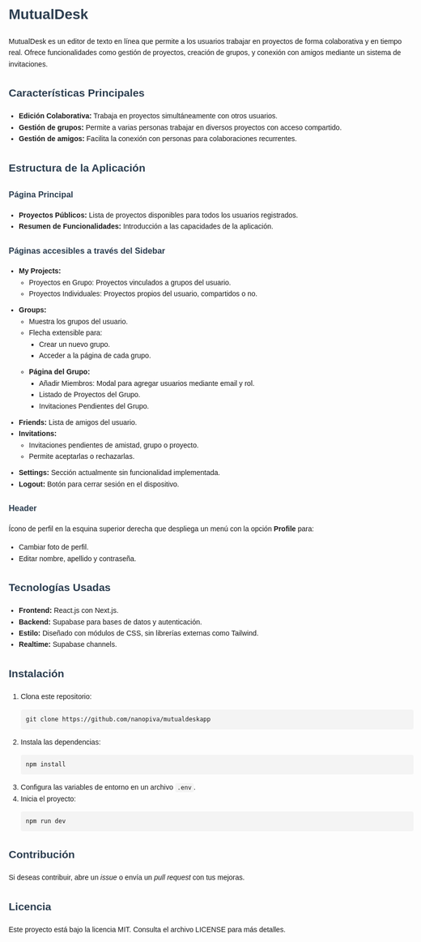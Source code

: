 <!DOCTYPE html>
<html lang="en">
<head>
  <meta charset="UTF-8">
  <meta name="viewport" content="width=device-width, initial-scale=1.0">
  <title>README - MutualDesk</title>
  <style>
    body {
      font-family: Arial, sans-serif;
      line-height: 1.6;
      margin: 20px;
      max-width: 800px;
    }
    h1, h2, h3 {
      color: #2c3e50;
    }
    ul {
      margin: 10px 0;
      padding-left: 20px;
    }
    code {
      background-color: #f4f4f4;
      padding: 2px 4px;
      border-radius: 4px;
    }
    pre {
      background: #f4f4f4;
      padding: 10px;
      border-radius: 4px;
      overflow-x: auto;
    }
    a {
      color: #3498db;
      text-decoration: none;
    }
    a:hover {
      text-decoration: underline;
    }
  </style>
</head>
<body>
  <h1>MutualDesk</h1>
  <p>
    MutualDesk es un editor de texto en línea que permite a los usuarios trabajar en proyectos de forma colaborativa y en tiempo real. 
    Ofrece funcionalidades como gestión de proyectos, creación de grupos, y conexión con amigos mediante un sistema de invitaciones.
  </p>

  <h2>Características Principales</h2>
  <ul>
    <li><strong>Edición Colaborativa:</strong> Trabaja en proyectos simultáneamente con otros usuarios.</li>
    <li><strong>Gestión de grupos:</strong> Permite a varias personas trabajar en diversos proyectos con acceso compartido.</li>
    <li><strong>Gestión de amigos:</strong> Facilita la conexión con personas para colaboraciones recurrentes.</li>
  </ul>

  <h2>Estructura de la Aplicación</h2>
  <h3>Página Principal</h3>
  <ul>
    <li><strong>Proyectos Públicos:</strong> Lista de proyectos disponibles para todos los usuarios registrados.</li>
    <li><strong>Resumen de Funcionalidades:</strong> Introducción a las capacidades de la aplicación.</li>
  </ul>

  <h3>Páginas accesibles a través del Sidebar</h3>
  <ul>
    <li><strong>My Projects:</strong>
      <ul>
        <li>Proyectos en Grupo: Proyectos vinculados a grupos del usuario.</li>
        <li>Proyectos Individuales: Proyectos propios del usuario, compartidos o no.</li>
      </ul>
    </li>
    <li><strong>Groups:</strong>
      <ul>
        <li>Muestra los grupos del usuario.</li>
        <li>Flecha extensible para:
          <ul>
            <li>Crear un nuevo grupo.</li>
            <li>Acceder a la página de cada grupo.</li>
          </ul>
        </li>
        <li><strong>Página del Grupo:</strong>
          <ul>
            <li>Añadir Miembros: Modal para agregar usuarios mediante email y rol.</li>
            <li>Listado de Proyectos del Grupo.</li>
            <li>Invitaciones Pendientes del Grupo.</li>
          </ul>
        </li>
      </ul>
    </li>
    <li><strong>Friends:</strong> Lista de amigos del usuario.</li>
    <li><strong>Invitations:</strong>
      <ul>
        <li>Invitaciones pendientes de amistad, grupo o proyecto.</li>
        <li>Permite aceptarlas o rechazarlas.</li>
      </ul>
    </li>
    <li><strong>Settings:</strong> Sección actualmente sin funcionalidad implementada.</li>
    <li><strong>Logout:</strong> Botón para cerrar sesión en el dispositivo.</li>
  </ul>

  <h3>Header</h3>
  <p>
    Ícono de perfil en la esquina superior derecha que despliega un menú con la opción <strong>Profile</strong> para:
  </p>
  <ul>
    <li>Cambiar foto de perfil.</li>
    <li>Editar nombre, apellido y contraseña.</li>
  </ul>

  <h2>Tecnologías Usadas</h2>
  <ul>
    <li><strong>Frontend:</strong> React.js con Next.js.</li>
    <li><strong>Backend:</strong> Supabase para bases de datos y autenticación.</li>
    <li><strong>Estilo:</strong> Diseñado con módulos de CSS, sin librerías externas como Tailwind.</li>
    <li><strong>Realtime:</strong> Supabase channels.</li>
  </ul>

  <h2>Instalación</h2>
  <ol>
    <li>Clona este repositorio:
      <pre><code>git clone https://github.com/nanopiva/mutualdeskapp</code></pre>
    </li>
    <li>Instala las dependencias:
      <pre><code>npm install</code></pre>
    </li>
    <li>Configura las variables de entorno en un archivo <code>.env</code>.</li>
    <li>Inicia el proyecto:
      <pre><code>npm run dev</code></pre>
    </li>
  </ol>

  <h2>Contribución</h2>
  <p>Si deseas contribuir, abre un <em>issue</em> o envía un <em>pull request</em> con tus mejoras.</p>

  <h2>Licencia</h2>
  <p>Este proyecto está bajo la licencia MIT. Consulta el archivo LICENSE para más detalles.</p>
</body>
</html>
